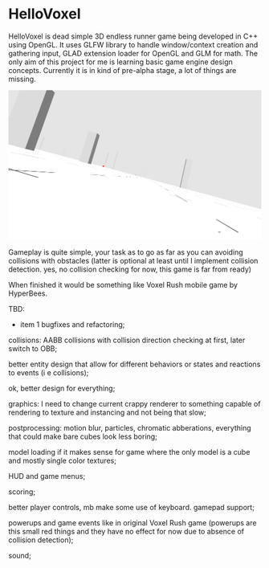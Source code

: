 # HelloVoxel
HelloVoxel is dead simple 3D endless runner game being developed in C++ using OpenGL. It uses GLFW library to handle window/context creation and gathering input, GLAD extension loader for OpenGL and GLM for math. The only aim of this project for me is learning basic game engine design concepts. Currently it is in kind of pre-alpha stage, a lot of things are missing.

![Hello Voxel](hellovoxel.jpg?raw=true "Hello Voxel")

Gameplay is quite simple, your task as to go as far as you can avoiding collisions with obstacles (latter is optional at least until I implement collision detection. yes, no collision checking for now, this game is far from ready)

When finished it would be something like Voxel Rush mobile game by HyperBees.


TBD:

* item 1 bugfixes and refactoring;

collisions: AABB collisions with collision direction checking at first, later switch to OBB;

better entity design that allow for different behaviors or states and reactions to events (i e collisions);

ok, better design for everything;

graphics: I need to change current crappy renderer to something capable of rendering to texture and instancing and not being that slow;

postprocessing: motion blur, particles, chromatic abberations, everything that could make bare cubes look less boring;

model loading if it makes sense for game where the only model is a cube and mostly single color textures;

HUD and game menus;

scoring;

better player controls, mb make some use of keyboard. gamepad support;

powerups and game events like in original Voxel Rush game (powerups are this small red things and they have no effect for now due to absence of collision detection);

sound;
